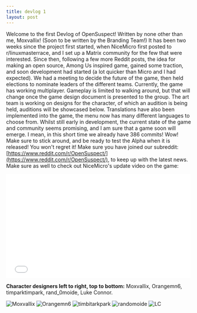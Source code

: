 ```yaml
---
title: devlog 1
layout: post
---
```

Welcome to the first Devlog of OpenSuspect! Written by none other than me, Moxvallix! (Soon to be written by the Branding Team!) It has been two weeks since the project first started, when NiceMicro first posted to r/linuxmasterrace, and I set up a Matrix community for the few that were interested. Since then, following a few more Reddit posts, the idea for making an open source, Among Us inspired game, gained some traction, and soon development had started (a lot quicker than Micro and I had expected). We had a meeting to decide the future of the game, then held elections to nominate leaders of the different teams. Currently, the game has working multiplayer. Gameplay is limited to walking around, but that will change once the game design document is presented to the group. The art team is working on designs for the character, of which an audition is being held, auditions will be showcased below. Translations have also been implemented into the game, the menu now has many different languages to choose from. Whilst still early in development, the current state of the game and community seems promising, and I am sure that a game soon will emerge. I mean, in this short time we already have 386 commits! Wow! Make sure to stick around, and be ready to test the Alpha when it is released! You won't regret it! Make sure you have joined our subreddit: [https://www.reddit.com/r/OpenSuspect/](https://www.reddit.com/r/OpenSuspect/), to keep up with the latest news. Make sure as well to check out NiceMicro's update video on the game:

<iframe src="//www.youtube.com/embed/m7XeHLOI3Kg" allowfullscreen="" width="500" height="281" frameborder="0"></iframe>


**Character designers left to right, top to bottom:** Moxvallix, Orangemn6, timparktimpark, rand_0moide, Luke Connor.


  ![Moxvallix](https://img.itch.zone/aW1nLzQ0NTgyMzUuZ2lm/original/Ydo4%2FN.gif)
  ![Orangemn6](https://img.itch.zone/aW1nLzQ0NTgyNTkucG5n/original/rLhXDQ.png)
  ![timbitarkpark](https://img.itch.zone/aW1nLzQ0NTgyNjIuZ2lm/original/0EZrYd.gif)
  ![randomoide](https://img.itch.zone/aW1nLzQ0NTgyNzkucG5n/original/2Rivzj.png)
  ![LC](https://img.itch.zone/aW1nLzQ0NTgyODQuZ2lm/original/lIG8wc.gif)
